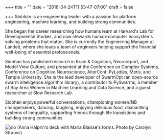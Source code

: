 +++
title = ""
date = "2018-04-24T11:53:47-07:00"
draft = false

+++
Siobhán is an engineering leader with a passion for platform engineering, 
machine learning, and building strong communities.

She began her career researching how humans learn at Harvard's Lab for
Developmental Studies, and now stewards human-computer ecosystems 
solving problems that matter. She is currently the Engineering Manager at Landed, 
where she leads a team of engineers helping support the financial well-being of 
essential professionals.

Siobhán has published research in Brain & Cognition, Neuroreport, and
Model View Culture, and presented at the Conference on Complex Systems,
Conference on Cognitive Neuroscience, AlterConf, PyLadies, Metis, and
Temple University. She is the lead developer of SwarmOpt (an open-source swarm 
intelligence algorithm library), a contributor to PySwarms, a member of Bay Area 
Women in Machine Learning and Data Science, and a guest researcher at Slow Research Lab.

Siobhán enjoys powerful conversations, championing women/NB changemakers, 
dancing, laughing, enjoying delicious food, dismantling systems of inequality,
supporting friends through life transistions and building strong communities.

![sio](skc_blaisse.jpg)
(Anna Halprin's deck with Maria Blaisse's forms. Photo by Carolyn Strauss)
